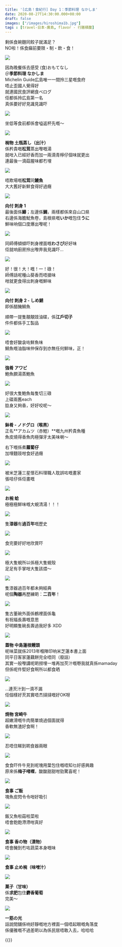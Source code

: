 ```yaml
---
title: '[広島！食紀行] Day 1：季節料理 なかしま'
date: 2020-08-27T14:30:00.000+08:00
draft: false
images: ["/images/hiroshima1b.jpg"]
tags : [travel-日本-廣島, flavor - 行膳積腹]
---
```


剩係食碗麵同餃子就滿足？  
NO啦！係食癲前要限・制・飲・食！  

![](/images/hiroshima1b1.jpg)

因為晚餐係去感受 (食)おもてなし  
＠**季節料理 なかしま**  
Michelin Guide広島唯一一間拎三星嘅食府  
唔止歪國人覺得好  
就連國民食評網食べログ  
佢都係拎広島第一名  
真係要好好見識見識吓  

![](/images/hiroshima1b2.jpg)

坐低等食前都係會嗌返杯先嘅～  

![](/images/hiroshima1b3.jpg)

**椀物 土瓶蒸し（出汁）**  
係矜貴嘅**松茸**蒸出嚟嘅湯    
就咁入已經好香而加一兩滴青檸仔個味就更出  
連最後一滴菇腥味都冇埋  

![](/images/hiroshima1b4.jpg)

唔欺場嘅**松茸**同**鰻魚**  
大大舊好新鮮食得好過癮  

![](/images/hiroshima1b5.jpg)

**向付 刺身 1**  
最後面係**鰆**；左邊係**鯛**，兩樣都係來自山口県  
右邊係海膽魷魚卷，島根県嘅**いか**嘅包住**うに**    
鮮味响個口度爆出嚟呢！  

![](/images/hiroshima1b6.jpg)

同師傅傾傾吓刺身裡面嘅**わさび**好好味  
佢就响廚房拎出嚟畀我見識吓...  

![](/images/hiroshima1b7.jpg)

好！很！大！嘅！一！碌！  
師傅話呢種山葵香而唔搶味  
咁就更食得出刺身嘅鮮味  

![](/images/hiroshima1b8.jpg)

**向付 刺身 2 - しめ鯖**  
即係醋醃鯖魚  
  
順帶一提隻靚靚豉油碟，係**江戶切子**  
件件都係手工製品  

![](/images/hiroshima1b9.jpg)

唔會好酸衾咗鮮魚味  
鯖魚嘅油脂味仲保存到亦無任何鮮味，正！  

![](/images/hiroshima1b10.jpg)

**強肴 アワビ**  
鮑魚膶湯蒸鮑魚  

![](/images/hiroshima1b11.jpg)

好很大隻鮑魚每隻切三碌  
上碟兩舊each  
腍身又夠香，好好咬呢～  

![](/images/hiroshima1b12.jpg)

**鉢肴 - ノドグロ（喉黒）**  
正名**アカムツ（赤鯥）**嘅九州矜貴魚種  
魚皮燒得香魚肉極彈牙太美味喇～  

右下嘅係煮**蘿蔔仔**  
加埋麵豉咁食好過癮  

![](/images/hiroshima1b13.jpg)

被米芝蓮三星懷石料理職人耽誤咗嘅畫家  
張咭仔係佢畫嘅  

![](/images/hiroshima1b14.jpg)

**お椀 蛤**  
極極極鮮味嘅大蜆清湯！！！  

![](/images/hiroshima1b15.jpg)

隻**漆器**有**過百年**嘅歷史

![](/images/hiroshima1b16.jpg)

食完要好好地欣賞吓

![](/images/hiroshima1b17.jpg)

極大隻蜆所以係極大隻蜆殼  
足足有手掌咁大隻該煨～

![](/images/hiroshima1b18.jpg)

隻漆器過百年都未夠經典  
呢個**陶器**再歷練啲：**二百年**！  

![](/images/hiroshima1b19.jpg)

隻古董碗外面係鶴裡面係龜  
有祝福長壽嘅意思  
好明顯隻碗長壽過我好多 XDD

![](/images/hiroshima1b20.jpg)

**蓋物 中島蓮根饅頭**  
呢味菜就係2013年嗰陣印响米芝蓮本書上面  
同平日客家蓮藕餅完全唔同（廢話）  
其實一般嚟講呢啲撈埋一堆再加芡汁嘅嘢我就真係mamaday  
但係呢件堅好食啊所以都食晒  

![](/images/hiroshima1b21.jpg)

...連芡汁到一滴不漏  
佢個樣好芡其實唔杰撻撻嘅好OK呀

![](/images/hiroshima1b22.jpg)

**焼物 宮崎牛**  
超嫩滑嘅牛肉簡單燒過個面就得  
香軟無渣好食啊！

![](/images/hiroshima1b23.jpg)

忍唔住睇到啲食器兩眼

![](/images/hiroshima1b24.jpg)

食食吓件牛見到呢塊用葉包住嘅唔知乜好感興趣  
原來係**梅子啫喱**，酸酸甜甜咁勁驚喜呢！  

![](/images/hiroshima1b25.jpg)

**食事 ご飯**  
塊魚皮閃令令咁好吸引  

![](/images/hiroshima1b26.jpg)

飯又魚啦菇啦菜啦  
唔會飽飽滯滯咁真好

![](/images/hiroshima1b27.jpg)

**食事 香の物（漬物）**  
唔會醃到冇咗蔬菜本身嘅味  

![](/images/hiroshima1b28.jpg)

**食事 止め椀（味噌汁）**  

![](/images/hiroshima1b29.jpg)

**菓子（甘味）**  
係**求肥**包住**麝香葡萄**  
完美～  

![](/images/hiroshima1b30.jpg)

**一筋の光**  
話說間舖係响好靜嘅地方裡面一個唔起眼嘅角落度  
係優雅嘅不過差啲以為係民居唔敢入去，哈哈哈  

  
  
{{<hiroshima>}}
